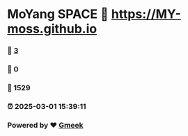# MoYang SPACE :link: https://MY-moss.github.io 
### :page_facing_up: [3](https://MY-moss.github.io/tag.html) 
### :speech_balloon: 0 
### :hibiscus: 1529 
### :alarm_clock: 2025-03-01 15:39:11 
### Powered by :heart: [Gmeek](https://github.com/Meekdai/Gmeek)
